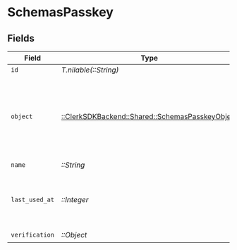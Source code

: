 # SchemasPasskey


## Fields

| Field                                                                                          | Type                                                                                           | Required                                                                                       | Description                                                                                    |
| ---------------------------------------------------------------------------------------------- | ---------------------------------------------------------------------------------------------- | ---------------------------------------------------------------------------------------------- | ---------------------------------------------------------------------------------------------- |
| `id`                                                                                           | *T.nilable(::String)*                                                                          | :heavy_minus_sign:                                                                             | N/A                                                                                            |
| `object`                                                                                       | [::ClerkSDKBackend::Shared::SchemasPasskeyObject](../../models/shared/schemaspasskeyobject.md) | :heavy_check_mark:                                                                             | String representing the object's type. Objects of the same type share the same value.<br/>     |
| `name`                                                                                         | *::String*                                                                                     | :heavy_check_mark:                                                                             | N/A                                                                                            |
| `last_used_at`                                                                                 | *::Integer*                                                                                    | :heavy_check_mark:                                                                             | Unix timestamp of when the passkey was last used.<br/>                                         |
| `verification`                                                                                 | *::Object*                                                                                     | :heavy_check_mark:                                                                             | N/A                                                                                            |